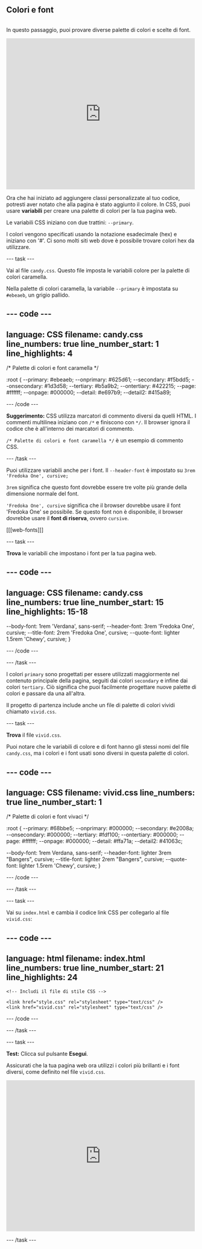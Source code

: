 ## Colori e font

<div style="display: flex; flex-wrap: wrap">
<div style="flex-basis: 200px; flex-grow: 1; margin-right: 15px;">

In questo passaggio, puoi provare diverse palette di colori e scelte di font.

</div>
<div>
<iframe src="https://editor.raspberrypi.org/it-IT/embed/viewer/anime-expressions-step-6" width="500" height="400" frameborder="0" marginwidth="0" marginheight="0" allowfullscreen> </iframe>
</div>
</div>

Ora che hai iniziato ad aggiungere classi personalizzate al tuo codice, potresti aver notato che alla pagina è stato aggiunto il colore. In CSS, puoi usare **variabili** per creare una palette di colori per la tua pagina web.

Le variabili CSS iniziano con due trattini: `--primary`.

I colori vengono specificati usando la notazione esadecimale (hex) e iniziano con '#'. Ci sono molti siti web dove è possibile trovare colori hex da utilizzare.

--- task ---

Vai al file `candy.css`. Questo file imposta le variabili colore per la palette di colori caramella.

Nella palette di colori caramella, la variabile `--primary` è impostata su `#ebeaeb`, un grigio pallido.

--- code ---
---
language: CSS
filename: candy.css
line_numbers: true
line_number_start: 1
line_highlights: 4
---
/* Palette di colori e font caramella */

:root {
  --primary: #ebeaeb;
  --onprimary: #625d61;
  --secondary: #f5bdd5;
  --onsecondary: #1d3d58;
  --tertiary: #b5a9b2;
  --ontertiary: #422215;
  --page: #ffffff;
  --onpage: #000000;
  --detail: #e697b9;
  --detail2: #415a89;

--- /code ---

**Suggerimento:** CSS utilizza marcatori di commento diversi da quelli HTML. I commenti multilinea iniziano con `/*` e finiscono con `*/`. Il browser ignora il codice che è all'interno dei marcatori di commento.

`/* Palette di colori e font caramella */` è un esempio di commento CSS.

--- /task ---

Puoi utilizzare variabili anche per i font. Il `--header-font` è impostato su `3rem 'Fredoka One', cursive;`

`3rem` significa che questo font dovrebbe essere tre volte più grande della dimensione normale del font.

`'Fredoka One', cursive` significa che il browser dovrebbe usare il font 'Fredoka One' se possibile. Se questo font non è disponibile, il browser dovrebbe usare il **font di riserva**, ovvero `cursive`.

[[[web-fonts]]]

--- task ---

**Trova** le variabili che impostano i font per la tua pagina web.

--- code ---
---
language: CSS
filename: candy.css
line_numbers: true
line_number_start: 15
line_highlights: 15-18
---

  --body-font: 1rem 'Verdana', sans-serif;
  --header-font: 3rem 'Fredoka One', cursive;
  --title-font: 2rem 'Fredoka One', cursive;
  --quote-font: lighter 1.5rem 'Chewy', cursive;
}

--- /code ---

--- /task ---

I colori `primary` sono progettati per essere utilizzati maggiormente nel contenuto principale della pagina, seguiti dai colori `secondary` e infine dai colori `tertiary`. Ciò significa che puoi facilmente progettare nuove palette di colori e passare da una all'altra.

Il progetto di partenza include anche un file di palette di colori vividi chiamato `vivid.css`.

--- task ---

**Trova** il file `vivid.css`.

Puoi notare che le variabili di colore e di font hanno gli stessi nomi del file `candy.css`, ma i colori e i font usati sono diversi in questa palette di colori.

--- code ---
---
language: CSS
filename: vivid.css
line_numbers: true
line_number_start: 1
---

/* Palette di colori e font vivaci */

:root {
  --primary: #68bbe5;
  --onprimary: #000000;
  --secondary: #e2008a;
  --onsecondary: #000000;
  --tertiary: #fdf100;
  --ontertiary: #000000;
  --page: #ffffff;
  --onpage: #000000;
  --detail: #ffa71a;
  --detail2: #41063c;

  --body-font: 1rem Verdana, sans-serif;
  --header-font: lighter 3rem "Bangers", cursive;
  --title-font: lighter 2rem "Bangers", cursive;
  --quote-font: lighter 1.5rem 'Chewy', cursive;
} 

--- /code ---

--- /task ---

--- task ---

Vai su `index.html` e cambia il codice link CSS per collegarlo al file `vivid.css`:

--- code ---
---
language: html
filename: index.html
line_numbers: true
line_number_start: 21
line_highlights: 24
---   
    <!-- Includi il file di stile CSS -->

    <link href="style.css" rel="stylesheet" type="text/css" />
    <link href="vivid.css" rel="stylesheet" type="text/css" />

--- /code ---

--- /task ---

--- task ---

**Test:** Clicca sul pulsante **Esegui**.

Assicurati che la tua pagina web ora utilizzi i colori più brillanti e i font diversi, come definito nel file `vivid.css`.

<iframe src="https://editor.raspberrypi.org/it-IT/embed/viewer/anime-expressions-step-6" width="500" height="400" frameborder="0" marginwidth="0" marginheight="0" allowfullscreen> </iframe>

--- /task ---
